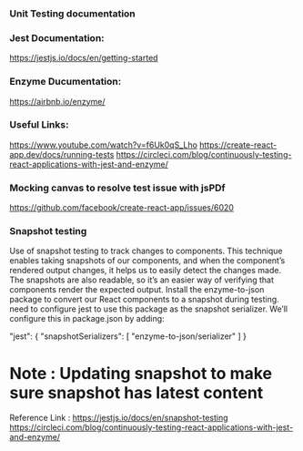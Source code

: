 ### Unit Testing documentation

### Jest Documentation:

https://jestjs.io/docs/en/getting-started

### Enzyme Ducumentation:

https://airbnb.io/enzyme/

### Useful Links:

https://www.youtube.com/watch?v=f6Uk0qS_Lho
https://create-react-app.dev/docs/running-tests
https://circleci.com/blog/continuously-testing-react-applications-with-jest-and-enzyme/

### Mocking canvas to resolve test issue with jsPDf

https://github.com/facebook/create-react-app/issues/6020

### Snapshot testing

Use of snapshot testing to track changes to components. This technique enables taking snapshots of our components, and when the component’s rendered output changes, it helps us to easily detect the changes made.
The snapshots are also readable, so it’s an easier way of verifying that components render the expected output.
Install the enzyme-to-json package to convert our React components to a snapshot during testing.
need to configure jest to use this package as the snapshot serializer. We’ll configure this in package.json by adding:

"jest": {
"snapshotSerializers": [
"enzyme-to-json/serializer"
]
}

# Note : Updating snapshot to make sure snapshot has latest content

Reference Link :
https://jestjs.io/docs/en/snapshot-testing
https://circleci.com/blog/continuously-testing-react-applications-with-jest-and-enzyme/
